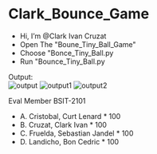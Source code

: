 # Clark_Bounce_Game

- Hi, I’m @Clark Ivan Cruzat
- Open The "Boune_Tiny_Ball_Game"
- Choose "Bonce_Tiny_Ball.py
- Run "Bounce_Tiny_Ball.py

Output:  
![output](https://github.com/ClarkIvanCruzat/Clark_Bounce_Game/assets/153114786/75c47c17-1f32-4eb2-88c1-6c9e030c631d)
![output1](https://github.com/ClarkIvanCruzat/Clark_Bounce_Game/assets/153114786/d2f9cb2c-5e6c-4a65-9095-c9315c5df503)
![output2](https://github.com/ClarkIvanCruzat/Clark_Bounce_Game/assets/153114786/e7fd8ad1-baee-41bc-ac88-e7bb2d8618fa)

Eval Member BSIT-2101
- A. Cristobal, Curt Lenard * 100
- B. Cruzat, Clark Ivan * 100
- C. Fruelda, Sebastian Jandel * 100
- D. Landicho, Bon Cedric * 100 
